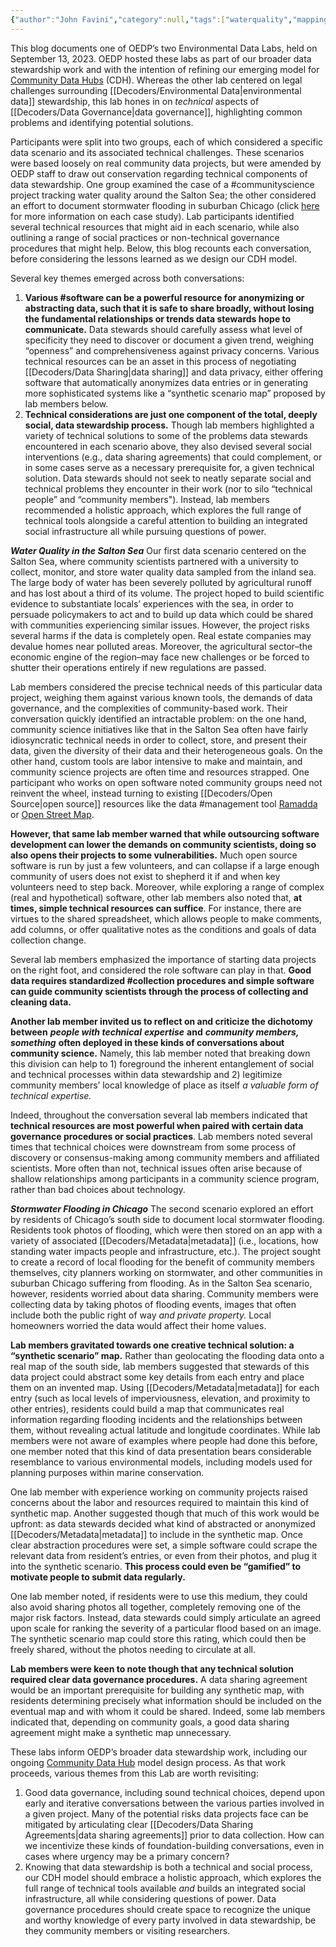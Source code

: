 ```yaml
---
{"author":"John Favini","category":null,"tags":["waterquality","mapping","communityscience","software","management","collection"],"dg-publish":true,"permalink":"/documentation-blogs/12-workshopping-technical-solutions-to-data-governance-problems/","dgPassFrontmatter":true}
---
```


This blog documents one of OEDP’s two Environmental Data Labs, held on September 13, 2023. OEDP hosted these labs as part of our broader data stewardship work and with the intention of refining our emerging model for [Community Data Hubs](https://oedp-datastewardship.pubpub.org/) (CDH). Whereas the other lab centered on legal challenges surrounding [[Decoders/Environmental Data\|environmental data]] stewardship, this lab hones in on _technical_ aspects of [[Decoders/Data Governance\|data governance]], highlighting common problems and identifying potential solutions. 

Participants were split into two groups, each of which considered a specific data scenario and its associated technical challenges. These scenarios were based loosely on real community data projects, but were amended by OEDP staff to draw out conservation regarding technical components of data stewardship. One group examined the case of a #communityscience project tracking water quality around the Salton Sea; the other considered an effort to document stormwater flooding in suburban Chicago (click [here](https://docs.google.com/document/d/1dEA9Ugu3GB4kc857JrPlMEv1pjkEjjeUhnNHprXy0VQ/edit) for more information on each case study). Lab participants identified several technical resources that might aid in each scenario, while also outlining a range of social practices or non-technical governance procedures that might help. Below, this blog recounts each conversation, before considering the lessons learned as we design our CDH model. 

Several key themes emerged across both conversations:

1. **Various #software can be a powerful resource for anonymizing or abstracting data, such that it is safe to share broadly, without losing the fundamental relationships or trends data stewards hope to communicate.** Data stewards should carefully assess what level of specificity they need to discover or document a given trend, weighing “openness” and comprehensiveness against privacy concerns. Various technical resources can be an asset in this process of negotiating [[Decoders/Data Sharing\|data sharing]] and data privacy, either offering software that automatically anonymizes data entries or in generating more sophisticated systems like a “synthetic scenario map” proposed by lab members below. 
2. **Technical considerations are just one component of the total, deeply social, data stewardship process.** Though lab members highlighted a variety of technical solutions to some of the problems data stewards encountered in each scenario above, they also devised several social interventions (e.g., data sharing agreements) that could complement, or in some cases serve as a necessary prerequisite for, a given technical solution. Data stewards should not seek to neatly separate social and technical problems they encounter in their work (nor to silo “technical people” and “community members"). Instead, lab members recommended a holistic approach, which explores the full range of technical tools alongside a careful attention to building an integrated social infrastructure all while pursuing questions of power.  


_**Water Quality in the Salton Sea**_
Our first data scenario centered on the Salton Sea, where community scientists partnered with a university to collect, monitor, and store water quality data sampled from the inland sea. The large body of water has been severely polluted by agricultural runoff and has lost about a third of its volume. The project hoped to build scientific evidence to substantiate locals’ experiences with the sea, in order to persuade policymakers to act and to build up data which could be shared with communities experiencing similar issues. However, the project risks several harms if the data is completely open. Real estate companies may devalue homes near polluted areas. Moreover, the agricultural sector–the economic engine of the region–may face new challenges or be forced to shutter their operations entirely if new regulations are passed. 

Lab members considered the precise technical needs of this particular data project, weighing them against various known tools, the demands of data governance, and the complexities of community-based work. Their conversation quickly identified an intractable problem: on the one hand, community science initiatives like that in the Salton Sea often have fairly idiosyncratic technical needs in order to collect, store, and present their data, given the diversity of their data and their heterogeneous goals. On the other hand, custom tools are labor intensive to make and maintain, and community science projects are often time and resources strapped. One participant who works on open software noted community groups need not reinvent the wheel, instead turning to existing [[Decoders/Open Source\|open source]] resources like the data #management tool [Ramadda](https://ramadda.org/) or [Open Street Map](https://www.openstreetmap.org/). 

**However, that same lab member warned that while outsourcing software development can lower the demands on community scientists, doing so also opens their projects to some vulnerabilities.** Much open source software is run by just a few volunteers, and can collapse if a large enough community of users does not exist to shepherd it if and when key volunteers need to step back. Moreover, while exploring a range of complex (real and hypothetical) software, other lab members also noted that, **at times, simple technical resources can suffice**. For instance, there are virtues to the shared spreadsheet, which allows people to make comments, add columns, or offer qualitative notes as the conditions and goals of data collection change. 

Several lab members emphasized the importance of starting data projects on the right foot, and considered the role software can play in that. **Good data requires standardized #collection procedures and simple software can guide community scientists through the process of collecting and cleaning data.** 

**Another lab member invited us to reflect on and criticize the dichotomy between** _**people with technical**_ _**expertise**_ **and** _**community members, something**_ **often deployed in these kinds of conversations about community science.** Namely, this lab member noted that breaking down this division can help to 1) foreground the inherent entanglement of social and technical processes within data stewardship and 2) legitimize community members’ local knowledge of place as itself _a valuable form of technical expertise._ 

Indeed, throughout the conversation several lab members indicated that **technical resources are most powerful when paired with certain data governance procedures or social practices**. Lab members noted several times that technical choices were downstream from some process of discovery or consensus-making among community members and affiliated scientists. More often than not, technical issues often arise because of shallow relationships among participants in a community science program, rather than bad choices about technology.

_**Stormwater Flooding in Chicago**_
The second scenario explored an effort by residents of Chicago’s south side to document local stormwater flooding. Residents took photos of flooding, which were then stored on an app with a variety of associated [[Decoders/Metadata\|metadata]] (i.e., locations, how standing water impacts people and infrastructure, etc.). The project sought to create a record of local flooding for the benefit of community members themselves, city planners working on stormwater, and other communities in suburban Chicago suffering from flooding. As in the Salton Sea scenario, however, residents worried about data sharing. Community members were collecting data by taking photos of flooding events, images that often include both the public right of way _and private property._ Local homeowners worried the data would affect their home values. 

**Lab members gravitated towards one creative technical solution: a “synthetic scenario” map.** Rather than geolocating the flooding data onto a real map of the south side, lab members suggested that stewards of this data project could abstract some key details from each entry and place them on an invented map. Using [[Decoders/Metadata\|metadata]] for each entry (such as local levels of imperviousness, elevation, and proximity to other entries), residents could build a map that communicates real information regarding flooding incidents and the relationships between them, without revealing actual latitude and longitude coordinates. While lab members were not aware of examples where people had done this before, one member noted that this kind of data presentation bears considerable resemblance to various environmental models, including models used for planning purposes within marine conservation. 

One lab member with experience working on community projects raised concerns about the labor and resources required to maintain this kind of synthetic map. Another suggested though that much of this work would be upfront: as data stewards decided what kind of abstracted or anonymized [[Decoders/Metadata\|metadata]] to include in the synthetic map. Once clear abstraction procedures were set, a simple software could scrape the relevant data from resident’s entries, or even from their photos, and plug it into the synthetic scenario. **This process could even be “gamified” to motivate people to submit data regularly.** 

One lab member noted, if residents were to use this medium, they could also avoid sharing photos all together, completely removing one of the major risk factors. Instead, data stewards could simply articulate an agreed upon scale for ranking the severity of a particular flood based on an image. The synthetic scenario map could store this rating, which could then be freely shared, without the photos needing to circulate at all.  

**Lab members were keen to note though that any technical solution required clear data governance procedures.** A data sharing agreement would be an important prerequisite for building any synthetic map, with residents determining precisely what information should be included on the eventual map and with whom it could be shared. Indeed, some lab members indicated that, depending on community goals, a good data sharing agreement might make a synthetic map unnecessary. 

These labs inform OEDP’s broader data stewardship work, including our ongoing [Community Data Hub](https://www.openenvironmentaldata.org/pilot-type/community-data-hubs#:~:text=The%20Community%20Data%20Hubs%20prototype,communities%2C%20government%2C%20and%20researchers.) model design process. As that work proceeds, various themes from this Lab are worth revisiting:

1. Good data governance, including sound technical choices, depend upon early and iterative conversations between the various parties involved in a given project. Many of the potential risks data projects face can be mitigated by articulating clear [[Decoders/Data Sharing Agreements\|data sharing agreements]] prior to data collection. How can we incentivize these kinds of foundation-building conversations, even in cases where urgency may be a primary concern?
2. Knowing that data stewardship is both a technical and social process, our CDH model should embrace a holistic approach, which explores the full range of technical tools available _and_ builds an integrated social infrastructure, all while considering questions of power. Data governance procedures should create space to recognize the unique and worthy knowledge of every party involved in data stewardship, be they community members or visiting researchers.